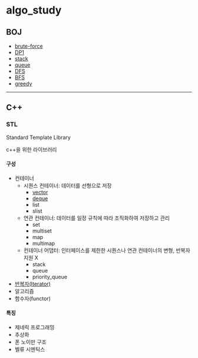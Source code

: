 # algo_study

## BOJ

- [brute-force](https://github.com/tiro25/algo_study/tree/master/BOJ/brute_force)
- [DP1](https://github.com/tiro25/algo_study/tree/master/BOJ/DP1)
- [stack](https://github.com/tiro25/algo_study/tree/master/BOJ/stack)
- [queue](https://github.com/tiro25/algo_study/tree/master/BOJ/queue)
- [DFS](https://github.com/tiro25/algo_study/tree/master/BOJ/DFS)
- [BFS](https://github.com/tiro25/algo_study/tree/master/BOJ/BFS)
- [greedy](https://github.com/tiro25/algo_study/tree/master/BOJ/greedy)



---

## C++

### STL

Standard Template Library

c++을 위한 라이브러리

#### 구성

- 컨테이너
  - 시퀀스 컨테이너: 데이터를 선형으로 저장
    - [vector](https://github.com/tiro25/algo_study/blob/master/C%2B%2B/library/STL/vector.md)
    - [deque](https://github.com/tiro25/algo_study/blob/master/C%2B%2B/library/STL/deque.md)
    - list
    - slist
  - 연관 컨테이너: 데이터를 일정 규칙에 따라 조직화하여 저장하고 관리
    - set
    - multiset
    - map
    - multimap
  - 컨테이너 어댑터: 인터페이스를 제한한 시퀀스나 연관 컨테이너의 변형, 반복자 지원 X
    - stack
    - queue
    - priority_queue
- [반복자(Iterator)](https://github.com/tiro25/algo_study/blob/master/C%2B%2B/library/STL/%EB%B0%98%EB%B3%B5%EC%9E%90.md)
- 알고리즘
- 함수자(functor)



#### 특징

- 제네릭 프로그래밍
- 추상화
- 폰 노이만 구조
- 벨류 시멘틱스
